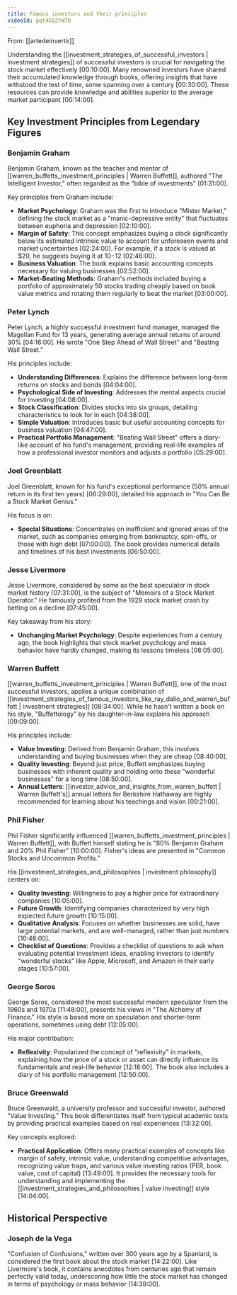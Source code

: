 ```yaml
---
title: Famous investors and their principles
videoId: pqt4GDZYW7U
---
```


From: [[artedeinvertir]] <br/> 

Understanding the [[investment_strategies_of_successful_investors | investment strategies]] of successful investors is crucial for navigating the stock market effectively <a class="yt-timestamp" data-t="00:10:00">[00:10:00]</a>. Many renowned investors have shared their accumulated knowledge through books, offering insights that have withstood the test of time, some spanning over a century <a class="yt-timestamp" data-t="00:30:00">[00:30:00]</a>. These resources can provide knowledge and abilities superior to the average market participant <a class="yt-timestamp" data-t="00:14:00">[00:14:00]</a>.

## Key Investment Principles from Legendary Figures

### Benjamin Graham

Benjamin Graham, known as the teacher and mentor of [[warren_buffetts_investment_principles | Warren Buffett]], authored "The Intelligent Investor," often regarded as the "bible of investments" <a class="yt-timestamp" data-t="01:31:00">[01:31:00]</a>.

Key principles from Graham include:
*   **Market Psychology**: Graham was the first to introduce "Mister Market," defining the stock market as a "manic-depressive entity" that fluctuates between euphoria and depression <a class="yt-timestamp" data-t="02:10:00">[02:10:00]</a>.
*   **Margin of Safety**: This concept emphasizes buying a stock significantly below its estimated intrinsic value to account for unforeseen events and market uncertainties <a class="yt-timestamp" data-t="02:24:00">[02:24:00]</a>. For example, if a stock is valued at $20, he suggests buying it at $10-$12 <a class="yt-timestamp" data-t="02:46:00">[02:46:00]</a>.
*   **Business Valuation**: The book explains basic accounting concepts necessary for valuing businesses <a class="yt-timestamp" data-t="02:52:00">[02:52:00]</a>.
*   **Market-Beating Methods**: Graham's methods included buying a portfolio of approximately 50 stocks trading cheaply based on book value metrics and rotating them regularly to beat the market <a class="yt-timestamp" data-t="03:00:00">[03:00:00]</a>.

### Peter Lynch

Peter Lynch, a highly successful investment fund manager, managed the Magellan Fund for 13 years, generating average annual returns of around 30% <a class="yt-timestamp" data-t="04:16:00">[04:16:00]</a>. He wrote "One Step Ahead of Wall Street" and "Beating Wall Street."

His principles include:
*   **Understanding Differences**: Explains the difference between long-term returns on stocks and bonds <a class="yt-timestamp" data-t="04:04:00">[04:04:00]</a>.
*   **Psychological Side of Investing**: Addresses the mental aspects crucial for investing <a class="yt-timestamp" data-t="04:08:00">[04:08:00]</a>.
*   **Stock Classification**: Divides stocks into six groups, detailing characteristics to look for in each <a class="yt-timestamp" data-t="04:38:00">[04:38:00]</a>.
*   **Simple Valuation**: Introduces basic but useful accounting concepts for business valuation <a class="yt-timestamp" data-t="04:47:00">[04:47:00]</a>.
*   **Practical Portfolio Management**: "Beating Wall Street" offers a diary-like account of his fund's management, providing real-life examples of how a professional investor monitors and adjusts a portfolio <a class="yt-timestamp" data-t="05:29:00">[05:29:00]</a>.

### Joel Greenblatt

Joel Greenblatt, known for his fund's exceptional performance (50% annual return in its first ten years) <a class="yt-timestamp" data-t="06:29:00">[06:29:00]</a>, detailed his approach in "You Can Be a Stock Market Genius."

His focus is on:
*   **Special Situations**: Concentrates on inefficient and ignored areas of the market, such as companies emerging from bankruptcy, spin-offs, or those with high debt <a class="yt-timestamp" data-t="07:00:00">[07:00:00]</a>. The book provides numerical details and timelines of his best investments <a class="yt-timestamp" data-t="06:50:00">[06:50:00]</a>.

### Jesse Livermore

Jesse Livermore, considered by some as the best speculator in stock market history <a class="yt-timestamp" data-t="07:31:00">[07:31:00]</a>, is the subject of "Memoirs of a Stock Market Operator." He famously profited from the 1929 stock market crash by betting on a decline <a class="yt-timestamp" data-t="07:45:00">[07:45:00]</a>.

Key takeaway from his story:
*   **Unchanging Market Psychology**: Despite experiences from a century ago, the book highlights that stock market psychology and mass behavior have hardly changed, making its lessons timeless <a class="yt-timestamp" data-t="08:05:00">[08:05:00]</a>.

### Warren Buffett

[[warren_buffetts_investment_principles | Warren Buffett]], one of the most successful investors, applies a unique combination of [[investment_strategies_of_famous_investors_like_ray_dalio_and_warren_buffett | investment strategies]] <a class="yt-timestamp" data-t="08:34:00">[08:34:00]</a>. While he hasn't written a book on his style, "Buffettology" by his daughter-in-law explains his approach <a class="yt-timestamp" data-t="09:09:00">[09:09:00]</a>.

His principles include:
*   **Value Investing**: Derived from Benjamin Graham, this involves understanding and buying businesses when they are cheap <a class="yt-timestamp" data-t="08:40:00">[08:40:00]</a>.
*   **Quality Investing**: Beyond just price, Buffett emphasizes buying businesses with inherent quality and holding onto these "wonderful businesses" for a long time <a class="yt-timestamp" data-t="08:50:00">[08:50:00]</a>.
*   **Annual Letters**: [[investor_advice_and_insights_from_warren_buffett | Warren Buffett's]] annual letters for Berkshire Hathaway are highly recommended for learning about his teachings and vision <a class="yt-timestamp" data-t="09:21:00">[09:21:00]</a>.

### Phil Fisher

Phil Fisher significantly influenced [[warren_buffetts_investment_principles | Warren Buffett]], with Buffett himself stating he is "80% Benjamin Graham and 20% Phil Fisher" <a class="yt-timestamp" data-t="10:00:00">[10:00:00]</a>. Fisher's ideas are presented in "Common Stocks and Uncommon Profits."

His [[investment_strategies_and_philosophies | investment philosophy]] centers on:
*   **Quality Investing**: Willingness to pay a higher price for extraordinary companies <a class="yt-timestamp" data-t="10:05:00">[10:05:00]</a>.
*   **Future Growth**: Identifying companies characterized by very high expected future growth <a class="yt-timestamp" data-t="10:15:00">[10:15:00]</a>.
*   **Qualitative Analysis**: Focuses on whether businesses are solid, have large potential markets, and are well-managed, rather than just numbers <a class="yt-timestamp" data-t="10:48:00">[10:48:00]</a>.
*   **Checklist of Questions**: Provides a checklist of questions to ask when evaluating potential investment ideas, enabling investors to identify "wonderful stocks" like Apple, Microsoft, and Amazon in their early stages <a class="yt-timestamp" data-t="10:57:00">[10:57:00]</a>.

### George Soros

George Soros, considered the most successful modern speculator from the 1960s and 1970s <a class="yt-timestamp" data-t="11:48:00">[11:48:00]</a>, presents his views in "The Alchemy of Finance." His style is based more on speculation and shorter-term operations, sometimes using debt <a class="yt-timestamp" data-t="12:05:00">[12:05:00]</a>.

His major contribution:
*   **Reflexivity**: Popularized the concept of "reflexivity" in markets, explaining how the price of a stock or asset can directly influence its fundamentals and real-life behavior <a class="yt-timestamp" data-t="12:18:00">[12:18:00]</a>. The book also includes a diary of his portfolio management <a class="yt-timestamp" data-t="12:50:00">[12:50:00]</a>.

### Bruce Greenwald

Bruce Greenwald, a university professor and successful investor, authored "Value Investing." This book differentiates itself from typical academic texts by providing practical examples based on real experiences <a class="yt-timestamp" data-t="13:32:00">[13:32:00]</a>.

Key concepts explored:
*   **Practical Application**: Offers many practical examples of concepts like margin of safety, intrinsic value, understanding competitive advantages, recognizing value traps, and various value investing ratios (PER, book value, cost of capital) <a class="yt-timestamp" data-t="13:49:00">[13:49:00]</a>. It provides the necessary tools for understanding and implementing the [[investment_strategies_and_philosophies | value investing]] style <a class="yt-timestamp" data-t="14:04:00">[14:04:00]</a>.

## Historical Perspective

### Joseph de la Vega

"Confusion of Confusions," written over 300 years ago by a Spaniard, is considered the first book about the stock market <a class="yt-timestamp" data-t="14:22:00">[14:22:00]</a>. Like Livermore's book, it contains anecdotes from centuries ago that remain perfectly valid today, underscoring how little the stock market has changed in terms of psychology or mass behavior <a class="yt-timestamp" data-t="14:39:00">[14:39:00]</a>.